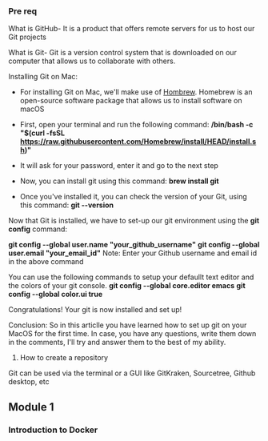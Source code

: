 

### Pre req


What is GitHub- It is  a product that offers remote servers for us to host our Git projects

What is Git-  Git is a version control system that is downloaded on our computer that allows us to collaborate with others. 

Installing Git on Mac:
- For installing Git on Mac, we'll make use of [Hombrew](https://brew.sh/). Homebrew is an open-source software package that allows us to install software on macOS
  
- First, open your terminal and run the following command:
**/bin/bash -c "$(curl -fsSL https://raw.githubusercontent.com/Homebrew/install/HEAD/install.sh)"**
- It will ask for your password, enter it and go to the next step

- Now, you can install git using this command:
**brew install git**

- Once you've installed it, you can check the version of your Git, using this command:
**git --version**


Now that Git is installed, we have to set-up our git environment using the **git config** command:


**git config --global user.name "your_github_username"**
**git config --global user.email "your_email_id"**
Note: Enter your Github username and email id in the above command


You can use the following commands to setup your defaullt text editor and the colors of your git console.
**git config --global core.editor emacs**
**git config --global color.ui true**


Congratulations! Your git is now installed and set up!

Conclusion:
So in this articlle you have learned how to set up git on your MacOS for the first time. In case, you have any questions, write them down in the comments, I'll try and answer them to the best of my ability.







1. How to create a repository


Git can be used via the terminal or a GUI like GitKraken, Sourcetree, Github desktop, etc






## Module 1

### Introduction to Docker



